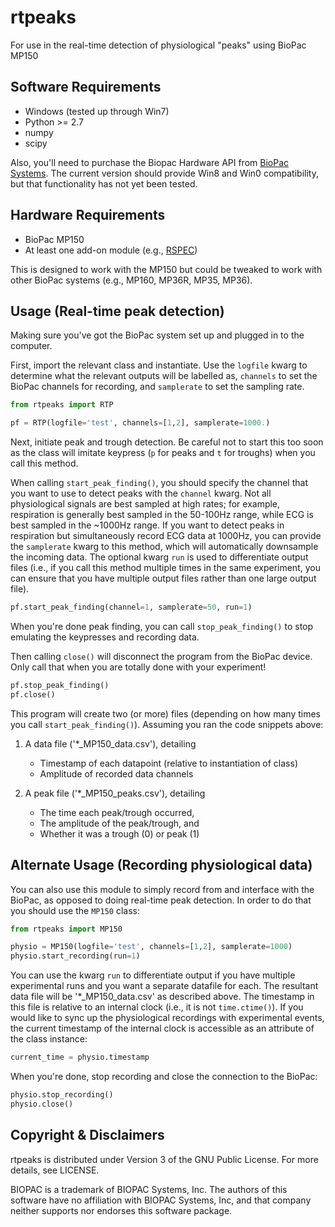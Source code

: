 # rtpeaks
For use in the real-time detection of physiological "peaks" using BioPac MP150

## Software Requirements
* Windows (tested up through Win7)
* Python >= 2.7
* numpy
* scipy

Also, you'll need to purchase the Biopac Hardware API from [BioPac Systems](http://www.biopac.com/product/api-biopac-hardware/). The current version should provide Win8 and Win0 compatibility, but that functionality has not yet been tested.

## Hardware Requirements
* BioPac MP150
* At least one add-on module (e.g., [RSPEC](http://www.biopac.com/product/bionomadix-rsp-with-ecg-amplifier/))

This is designed to work with the MP150 but could be tweaked to work with other BioPac systems (e.g., MP160, MP36R, MP35, MP36).

## Usage (Real-time peak detection)
Making sure you've got the BioPac system set up and plugged in to the computer.

First, import the relevant class and instantiate. Use the `logfile` kwarg to determine what the relevant outputs will be labelled as, `channels` to set the BioPac channels for recording, and `samplerate` to set the sampling rate.

```python
from rtpeaks import RTP

pf = RTP(logfile='test', channels=[1,2], samplerate=1000.)
```

Next, initiate peak and trough detection. Be careful not to start this too soon as the class will imitate keypress (`p` for peaks and `t` for troughs) when you call this method.

When calling `start_peak_finding()`, you should specify the channel that you want to use to detect peaks with the `channel` kwarg. Not all physiological signals are best sampled at high rates; for example, respiration is generally best sampled in the 50-100Hz range, while ECG is best sampled in the ~1000Hz range. If you want to detect peaks in respiration but simultaneously record ECG data at 1000Hz, you can provide the `samplerate` kwarg to this method, which will automatically downsample the incoming data. The optional kwarg `run` is used to differentiate output files (i.e., if you call this method multiple times in the same experiment, you can ensure that you have multiple output files rather than one large output file).

```python
pf.start_peak_finding(channel=1, samplerate=50, run=1)
```

When you're done peak finding, you can call `stop_peak_finding()` to stop emulating the keypresses and recording data.

Then calling `close()` will disconnect the program from the BioPac device. Only call that when you are totally done with your experiment!

```python
pf.stop_peak_finding()
pf.close()
```

This program will create two (or more) files (depending on how many times you call `start_peak_finding()`). Assuming you ran the code snippets above:

1. A data file ('*_MP150_data.csv'), detailing 

   * Timestamp of each datapoint (relative to instantiation of class)
   * Amplitude of recorded data channels

2. A peak file ('*_MP150_peaks.csv'), detailing 

   * The time each peak/trough occurred,
   * The amplitude of the peak/trough, and
   * Whether it was a trough (0) or peak (1)


## Alternate Usage (Recording physiological data)
You can also use this module to simply record from and interface with the BioPac, as opposed to doing real-time peak detection. In order to do that you should use the `MP150` class:

```python
from rtpeaks import MP150

physio = MP150(logfile='test', channels=[1,2], samplerate=1000)
physio.start_recording(run=1)
```

You can use the kwarg `run` to differentiate output if you have multiple experimental runs and you want a separate datafile for each. The resultant data file will be '*_MP150_data.csv' as described above. The timestamp in this file is relative to an internal clock (i.e., it is not `time.ctime()`). If you would like to sync up the physiological recordings with experimental events, the current timestamp of the internal clock is accessible as an attribute of the class instance:

```python
current_time = physio.timestamp
```

When you're done, stop recording and close the connection to the BioPac:

```python
physio.stop_recording()
physio.close()
```

## Copyright & Disclaimers

rtpeaks is distributed under Version 3 of the GNU Public License. For more details,
see LICENSE.

BIOPAC is a trademark of BIOPAC Systems, Inc. The authors of this software have no 
affiliation with BIOPAC Systems, Inc, and that company neither supports nor endorses 
this software package.
